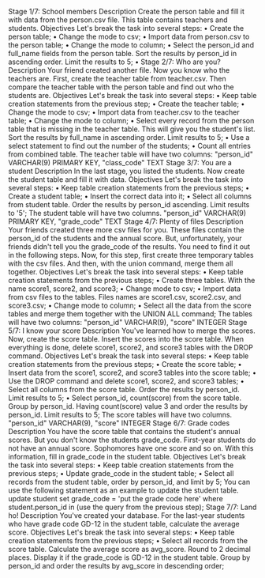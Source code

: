 Stage 1/7: School members 
Description
Create the person table and fill it with data from the person.csv file. This table contains teachers and students.
Objectives
Let's break the task into several steps:
•	Create the person table;
•	Change the mode to csv;
•	Import data from person.csv to the person table;
•	Change the mode to column;
•	Select the person_id and full_name fields from the person table. Sort the results by person_id in ascending order. Limit the results to 5;
•	Stage 2/7: Who are you? 
Description 
Your friend created another file. Now you know who the teachers are. First, create the teacher table from teacher.csv. Then compare the teacher table with the person table and find out who the students are.
Objectives
Let's break the task into several steps:
•	Keep table creation statements from the previous step;
•	Create the teacher table;
•	Change the mode to csv;
•	Import data from teacher.csv to the teacher table;
•	Change the mode to column;
•	Select every record from the person table that is missing in the teacher table. This will give you the student's list. Sort the results by full_name in ascending order. Limit results to 5;
•	Use a select statement to find out the number of the students;
•	Count all entries from combined table.
The teacher table will have two columns:
"person_id" VARCHAR(9) PRIMARY KEY,
"class_code" TEXT
Stage 3/7: You are a student 
Description 
In the last stage, you listed the students. Now create the student table and fill it with data.
Objectives
Let's break the task into several steps:
•	Keep table creation statements from the previous steps;
•	Create a student table;
•	Insert the correct data into it;
•	Select all columns from student table. Order the results by person_id ascending. Limit results to '5';
The student table will have two columns.
"person_id" VARCHAR(9) PRIMARY KEY,
"grade_code" TEXT
Stage 4/7: Plenty of files 
Description 
Your friends created three more csv files for you. These files contain the person_id of the students and the annual score. But, unfortunately, your friends didn't tell you the grade_code of the results. You need to find it out in the following steps.
Now, for this step, first create three temporary tables with the csv files. And then, with the union command, merge them all together.
Objectives
Let's break the task into several steps:
•	Keep table creation statements from the previous steps;
•	Create three tables. With the name score1, score2, and score3;
•	Change mode to csv;
•	Import data from csv files to the tables. Files names are score1.csv, score2.csv, and score3.csv;
•	Change mode to column;
•	Select all the data from the score tables and merge them together with the UNION ALL command;
The tables will have two columns:
"person_id" VARCHAR(9),
"score" INTEGER
Stage 5/7: I know your score 
Description 
You've learned how to merge the scores. Now, create the score table. Insert the scores into the score table. When everything is done, delete score1, score2, and score3 tables with the DROP command.
Objectives
Let's break the task into several steps:
•	Keep table creation statements from the previous steps;
•	Create the score table;
•	Insert data from the score1, score2, and score3 tables into the score table;
•	Use the DROP command and delete score1, score2, and score3 tables;
•	Select all columns from the score table. Order the results by person_id. Limit results to 5;
•	Select person_id, count(score) from the score table. Group by person_id. Having count(score) value 3 and order the results by person_id. Limit results to 5;
The score tables will have two columns.
"person_id" VARCHAR(9),
"score" INTEGER
Stage 6/7: Grade codes 
Description 
You have the score table that contains the student's annual scores. But you don't know the students grade_code. First-year students do not have an annual score. Sophomores have one score and so on. With this information, fill in grade_code in the student table.
Objectives
Let's break the task into several steps:
•	Keep table creation statements from the previous steps;
•	Update grade_code in the student table;
•	Select all records from the student table, order by person_id, and limit by 5;
You can use the following statement as an example to update the student table.
update student
set grade_code = 'put the grade code here'
where student.person_id in
(use the query from the previous step);
Stage 7/7: Land ho! 
Description 
You've created your database. For the last-year students who have grade code GD-12 in the student table, calculate the average score.
Objectives
Let's break the task into several steps:
•	Keep table creation statements from the previous steps;
•	Select all records from the score table. Calculate the average score as avg_score. Round to 2 decimal places. Display it if the grade_code is GD-12 in the student table. Group by person_id and order the results by avg_score in descending order;

